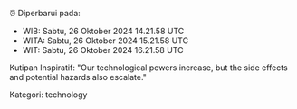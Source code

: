 ⏰ Diperbarui pada:
- WIB: Sabtu, 26 Oktober 2024 14.21.58 UTC
- WITA: Sabtu, 26 Oktober 2024 15.21.58 UTC
- WIT: Sabtu, 26 Oktober 2024 16.21.58 UTC

Kutipan Inspiratif:
"Our technological powers increase, but the side effects and potential hazards also escalate."


Kategori: technology

